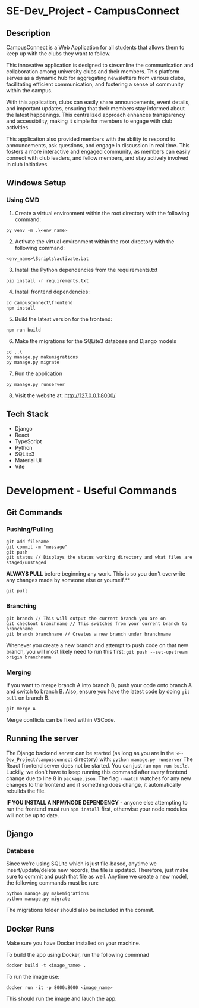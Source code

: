 # SE-Dev_Project - CampusConnect

## Description
CampusConnect is a Web Application for all students that allows them to keep up with the clubs they want to follow.

This innovative application is designed to streamline the communication and collaboration among university clubs and their members. This platform serves as a dynamic hub for aggregating newsletters from various clubs, facilitating efficient communication, and fostering a sense of community within the campus. 

With this application, clubs can easily share announcements, event details, and important updates, ensuring that their members stay informed about the latest happenings. This centralized approach enhances transparency and accessibility, making it simple for members to engage with club activities.

This application also provided members with the ability to respond to announcements, ask questions, and engage in discussion in real time. This fosters a more interactive and engaged community, as members can easily connect with club leaders, and fellow members, and stay actively involved in club initiatives.

## Windows Setup

### Using CMD

1) Create a virtual environment within the root directory with the following command:
```
py venv -m .\<env_name>
```
2) Activate the virtual environment within the root directory with the following command:
```
<env_name>\Scripts\activate.bat
```
3) Install the Python dependencies from the requirements.txt
```
pip install -r requirements.txt
```
4) Install frontend dependencies:
```
cd campusconnect\frontend
npm install
```
5) Build the latest version for the frontend:
```
npm run build
```
6)  Make the migrations for the SQLite3 database and Django models
```
cd ..\
py manage.py makemigrations
py manage.py migrate
```
7) Run the application
```
py manage.py runserver
```
8) Visit the website at: http://127.0.0.1:8000/


## Tech Stack 
- Django
- React
- TypeScript
- Python
- SQLite3
- Material UI
- Vite

# Development - Useful Commands
## Git Commands

### Pushing/Pulling
```
git add filename
git commit -m "message"
git push
git status // Displays the status working directory and what files are staged/unstaged
```
**ALWAYS PULL** before beginning any work. This is so you don't overwrite any changes made by someone else or yourself.**
```
git pull
```

### Branching
```
git branch // This will output the current branch you are on
git checkout branchname // This switches from your current branch to branchname
git branch branchname // Creates a new branch under branchname
```
Whenever you create a new branch and attempt to push code on that new branch, you will most likely need to run this first: ```git push --set-upstream origin branchname```

### Merging
If you want to merge branch A into branch B, push your code onto branch A and switch to branch B. Also, ensure you have the latest code by doing ```git pull``` on branch B.
```
git merge A
```
Merge conflicts can be fixed within VSCode.

## Running the server
The Django backend server can be started (as long as you are in the ```SE-Dev_Project/campusconnect``` directory) with: ```python manage.py runserver```
The React frontend server does not be started. You can just run ```npm run build```. Luckily, we don't have to keep running this command after every frontend change due to line 8 in ```package.json```.
The flag ```--watch``` watches for any new changes to the frontend and if something does change, it automatically rebuilds the file.

**IF YOU INSTALL A NPM/NODE DEPENDENCY** - anyone else attempting to run the frontend must run ```npm install``` first, otherwise your node modules will not be up to date.

## Django
### Database
Since we're using SQLite which is just file-based, anytime we insert/update/delete new records, the file is updated. Therefore, just make sure to commit and push that file as well.
Anytime we create a new model, the following commands must be run:
```
python manage.py makemigrations
python manage.py migrate
```
The migrations folder should also be included in the commit.

## Docker Runs

Make sure you have Docker installed on your machine.

To build the app using Docker, run the following commnad

```docker build -t <image_name> .```

To run the image use:

```docker run -it -p 8000:8000 <image_name>```

This should run the image and lauch the app.
